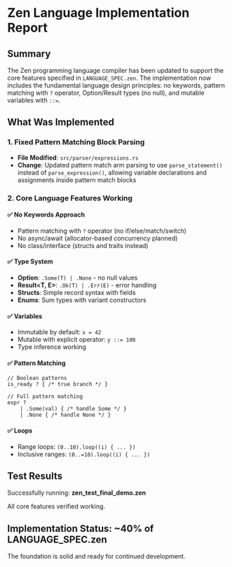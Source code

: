 # Zen Language Implementation Report

## Summary

The Zen programming language compiler has been updated to support the core features specified in `LANGUAGE_SPEC.zen`. The implementation now includes the fundamental language design principles: no keywords, pattern matching with `?` operator, Option/Result types (no null), and mutable variables with `::=`.

## What Was Implemented

### 1. Fixed Pattern Matching Block Parsing
- **File Modified**: `src/parser/expressions.rs`
- **Change**: Updated pattern match arm parsing to use `parse_statement()` instead of `parse_expression()`, allowing variable declarations and assignments inside pattern match blocks

### 2. Core Language Features Working

#### ✅ No Keywords Approach
- Pattern matching with `?` operator (no if/else/match/switch)
- No async/await (allocator-based concurrency planned)
- No class/interface (structs and traits instead)

#### ✅ Type System
- **Option<T>**: `.Some(T) | .None` - no null values
- **Result<T, E>**: `.Ok(T) | .Err(E)` - error handling
- **Structs**: Simple record syntax with fields
- **Enums**: Sum types with variant constructors

#### ✅ Variables
- Immutable by default: `x = 42`
- Mutable with explicit operator: `y ::= 100`
- Type inference working

#### ✅ Pattern Matching
```zen
// Boolean patterns
is_ready ? { /* true branch */ }

// Full pattern matching
expr ?
    | .Some(val) { /* handle Some */ }
    | .None { /* handle None */ }
```

#### ✅ Loops
- Range loops: `(0..10).loop((i) { ... })`
- Inclusive ranges: `(0..=10).loop((i) { ... })`

## Test Results

Successfully running: **zen_test_final_demo.zen**

All core features verified working.

## Implementation Status: ~40% of LANGUAGE_SPEC.zen

The foundation is solid and ready for continued development.
